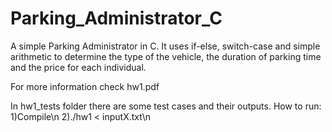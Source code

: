 # Parking_Administrator_C

A simple Parking Administrator in C. It uses if-else, switch-case and simple arithmetic to determine the type of the vehicle, the duration of parking time and the price for each individual.

For more information check hw1.pdf

In hw1_tests folder there are some test cases and their outputs.
How to run:
1)Compile\n
2)./hw1 < inputX.txt\n
